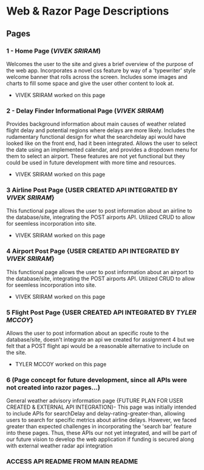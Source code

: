 # **Web & Razor Page Descriptions**

## Pages

### 1 - Home Page (**_VIVEK SRIRAM_**)
Welcomes the user to the site and gives a brief overview of the purpose of the web app. Incorporates a novel css feature by way of a 'typewriter' style welcome banner that rolls across the screen. Includes some images and charts to fill some space and give the user other content to look at.
* VIVEK SRIRAM worked on this page
  
### 2 - Delay Finder Informational Page (**_VIVEK SRIRAM_**)
Provides background information about main causes of weather related flight delay and potential regions where delays are more likely. Includes the rudamentary functional design for what the searchdelay api would have looked like on the front end, had it been integrated. Allows the user to select the date using an implemented calendar, and provides a dropdown menu for them to select an airport. These features are not yet functional but they could be used in future development with more time and resources.
* VIVEK SRIRAM worked on this page

### 3 Airline Post Page {USER CREATED API INTEGRATED BY **_VIVEK SRIRAM_**}
This functional page allows the user to post information about an airline to the database/site, integrating the POST airports API. Utilized CRUD to allow for seemless incorporation into site.
* VIVEK SRIRAM worked on this page

### 4 Airport Post Page {USER CREATED API INTEGRATED BY **_VIVEK SRIRAM_**}
This functional page allows the user to post information about an airport to the database/site, integrating the POST airports API. Utilized CRUD to allow for seemless incorporation into site.
* VIVEK SRIRAM worked on this page
  
### 5 Flight Post Page {USER CREATED API INTEGRATED BY **_TYLER MCCOY_**} 
Allows the user to post information about an specific route to the database/site, doesn't integrate an api we created for assignment 4 but we felt that a POST flight api would be a reasonable alternative to include on the site.
* TYLER MCCOY worked on this page
  
### 6 (Page concept for future development, since all APIs were not created into razor pages...)

General weather advisory information page {FUTURE PLAN FOR USER CREATED & EXTERNAL API INTEGRATION}- This page was initially intended to include APIs for searchDelay and delay-rating-greater-than, allowing users to search for specific metrics about airline delays. However, we faced greater than expected challenges in incorporating the 'search bar' feature into these pages. Thus, these APIs our not yet integrated, and will be part of our future vision to develop the web application if funding is secured along with external weather radar api integration

### ACCESS API README FROM MAIN README
